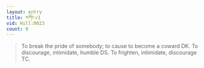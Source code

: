 ```yaml
---
layout: entry
title: བཀོང་√1
vid: Hill:0023
count: 0
---
```

> To break the pride of somebody; to cause to become a coward DK\. To discourage, intimidate, humble DS\. To frighten, intimidate, discourage TC\.


